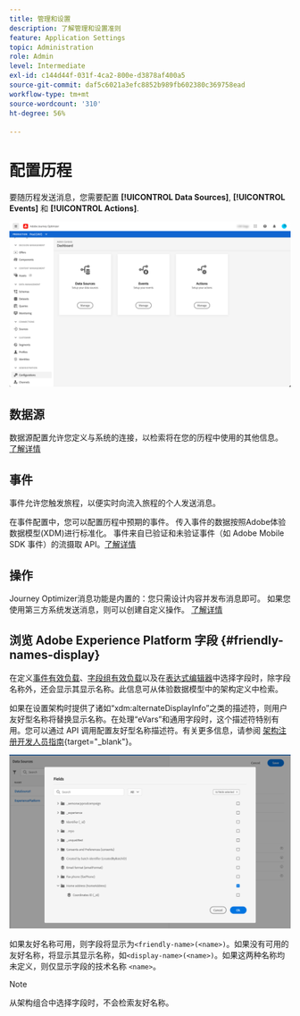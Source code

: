 ```yaml
---
title: 管理和设置
description: 了解管理和设置准则
feature: Application Settings
topic: Administration
role: Admin
level: Intermediate
exl-id: c144d44f-031f-4ca2-800e-d3878af400a5
source-git-commit: daf5c6021a3efc8852b989fb602380c369758ead
workflow-type: tm+mt
source-wordcount: '310'
ht-degree: 56%

---
```


# 配置历程

要随历程发送消息，您需要配置 **[!UICONTROL Data Sources]**, **[!UICONTROL Events]** 和 **[!UICONTROL Actions]**.

![](../assets/admin-menu.png)

## 数据源

数据源配置允许您定义与系统的连接，以检索将在您的历程中使用的其他信息。 [了解详情](../../using/datasource/about-data-sources.md)

## 事件

事件允许您触发旅程，以便实时向流入旅程的个人发送消息。

在事件配置中，您可以配置历程中预期的事件。 传入事件的数据按照Adobe体验数据模型(XDM)进行标准化。 事件来自已验证和未验证事件（如 Adobe Mobile SDK 事件）的流摄取 API。[了解详情](../../using/event/about-events.md)

## 操作

Journey Optimizer消息功能是内置的：您只需设计内容并发布消息即可。 如果您使用第三方系统发送消息，则可以创建自定义操作。 [了解详情](../../using/action/action.md)

## 浏览 Adobe Experience Platform 字段 {#friendly-names-display}

在定义[事件有效负载](../event/about-creating.md#define-the-payload-fields)、[字段组有效负载](../datasource/configure-data-sources.md#define-field-groups)以及在[表达式编辑器](../building-journeys/expression/expressionadvanced.md)中选择字段时，除字段名称外，还会显示其显示名称。此信息可从体验数据模型中的架构定义中检索。

如果在设置架构时提供了诸如“xdm:alternateDisplayInfo”之类的描述符，则用户友好型名称将替换显示名称。在处理“eVars”和通用字段时，这个描述符特别有用。您可以通过 API 调用配置友好型名称描述符。有关更多信息，请参阅 [架构注册开发人员指南](https://experienceleague.adobe.com/docs/experience-platform/xdm/api/getting-started.html?lang=zh-Hans){target=&quot;_blank&quot;}。

![](../assets/xdm-from-descriptors.png)

如果友好名称可用，则字段将显示为`<friendly-name>(<name>)`。如果没有可用的友好名称，将显示其显示名称，如`<display-name>(<name>)`。如果这两种名称均未定义，则仅显示字段的技术名称 `<name>`。

>[!NOTE]
>
>从架构组合中选择字段时，不会检索友好名称。
